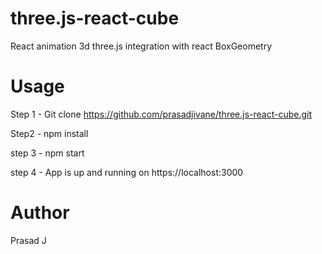 # three.js-react-cube
React animation 3d three.js integration with react BoxGeometry


# Usage

Step 1 - Git clone https://github.com/prasadjivane/three.js-react-cube.git


Step2 - npm install 


step 3 - npm start

step 4 - App is up and running on https://localhost:3000


# Author

Prasad J
